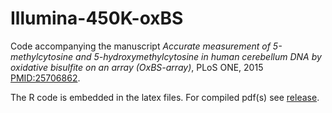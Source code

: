 Illumina-450K-oxBS
==================

Code accompanying the manuscript _Accurate measurement of 5-methylcytosine and 5-hydroxymethylcytosine in human cerebellum DNA by oxidative bisulfite on an array (OxBS-array)_, PLoS ONE, 2015     [PMID:25706862](http://journals.plos.org/plosone/article?id=10.1371/journal.pone.0118202).

The R code is embedded in the latex files. For compiled pdf(s) see [release](https://github.com/dariober/Illumina-450K-oxBS/releases).
